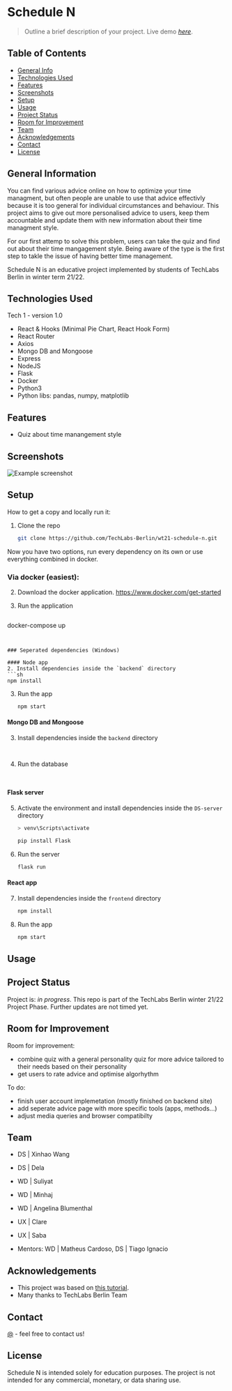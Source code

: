 # Schedule N
> Outline a brief description of your project.
> Live demo [_here_](https://www.example.com). <!-- Do we have the online version on digital ocean yet?   -->

## Table of Contents
* [General Info](#general-information)
* [Technologies Used](#technologies-used)
* [Features](#features)
* [Screenshots](#screenshots)
* [Setup](#setup)
* [Usage](#usage)
* [Project Status](#project-status)
* [Room for Improvement](#room-for-improvement)
* [Team](#team)
* [Acknowledgements](#acknowledgements)
* [Contact](#contact)
* [License](#license)


## General Information

You can find various advice online on how to optimize your time managment, but often people are unable to use that advice effectivly because it is too general for individual circumstances and behaviour. This project aims to give out more personalised advice to users, keep them accountable and update them with new information about their time managment style.

For our first attemp to solve this problem, users can take the quiz and find out about their time mangagement style. Being aware of the type is the first step to takle the issue of having better time management.

Schedule N is an educative project implemented by students of TechLabs Berlin in winter term 21/22. 


## Technologies Used

Tech 1 - version 1.0

- React & Hooks (Minimal Pie Chart, React Hook Form)
- React Router
- Axios
- Mongo DB and Mongoose
- Express
- NodeJS
- Flask
- Docker
- Python3
- Python libs: pandas, numpy, matplotlib

## Features

- Quiz about time manangement style


## Screenshots
![Example screenshot](./img/screenshot.png)


## Setup

How to get a copy and locally run it:

1. Clone the repo
   ```sh
   git clone https://github.com/TechLabs-Berlin/wt21-schedule-n.git
   ```

Now you have two options, run every dependency on its own or use everything combined in docker.

### Via docker (easiest):

2. Download the docker application. https://www.docker.com/get-started

3.  Run the application
    ```sh
   docker-compose up
   ```


### Seperated dependencies (Windows)

 #### Node app  
2. Install dependencies inside the `backend` directory
   ```sh
   npm install
   ```
3. Run the app
    ```sh
   npm start
   ```
#### Mongo DB and Mongoose
3. Install dependencies inside the `backend` directory
 ```sh
   
   ```
4. Run the database
 ```sh
   
   ```
#### Flask server
5. Activate the environment and install dependencies inside the `DS-server` directory
    ```sh
    > venv\Scripts\activate
   ```
   ```sh
   pip install Flask
   ```
6. Run the server
    ```sh
   flask run
   ```
 #### React app
7. Install dependencies inside the `frontend` directory
   ```sh
   npm install
   ```
8. Run the app
    ```sh
   npm start
   ```


## Usage
<!-- How does one go about using it?
Provide various use cases and code examples here.
For the Figma prototype see here. 

`write-your-code-here`
-->

## Project Status
Project is: _in progress_. This repo is part of the TechLabs Berlin winter 21/22 Project Phase. Further updates are not timed yet.


## Room for Improvement

Room for improvement:
- combine quiz with a general personality quiz for more advice tailored to their needs based on their personality
- get users to rate advice and optimise algorhythm

To do:
- finish user account implemetation (mostly finished on backend site)
- add seperate advice page with more specific tools (apps, methods...)
- adjust media queries and browser compatibilty 


## Team

- DS  | Xinhao Wang
- DS  | Dela 
- WD  | Suliyat 
- WD  | Minhaj
- WD  | Angelina Blumenthal
- UX  | Clare 
- UX  | Saba

- Mentors: WD  | Matheus Cardoso, DS  | Tiago Ignacio

## Acknowledgements
- This project was based on [this tutorial](https://www.example.com).
- Many thanks to TechLabs Berlin Team

## Contact

[@](https://) - feel free to contact us!

## License

Schedule N is intended solely for education purposes. The project is not intended for any commercial, monetary, or data sharing use.


